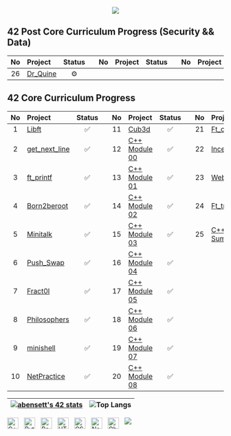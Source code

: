 <p align="center"><img src="https://i.imgur.com/A6bWGFl.gif"/></p>

 
## 42 Post Core Curriculum Progress (Security && Data)
| No  | Project                                     | Status |   | No  | Project                                   | Status |   | No  | Project                        | Status |
| :-: | :------------------------------------------ | :----: | - | :-: | :---------------------------------------- | :----: | - | :-: | :----------------------------- | :----: |
 | 26 |         [Dr_Quine](../../../25.-Dr_Quine)       |    ⚙️    |

## 42 Core Curriculum Progress 
| No  | Project                                     | Status |   | No  | Project                                   | Status |   | No  | Project                        | Status |
| :-: | :------------------------------------------ | :----: | - | :-: | :---------------------------------------- | :----: | - | :-: | :----------------------------- | :----: |
| 1   | [Libft](../../../1.-Libft )               | ✅ || 11 | [Cub3d](../../../11.-Cub3d)                           | ✅ |  | 21  | [Ft_containers](../../../21.-Ft_containers)|   ✅  |
| 2 | [get_next_line](../../../2.-Get_Next_Line)| ✅ || 12 | [C++ Module 00](../../../12.-C00 )   |  ✅    |   | 22   | [Inception](../../../22.-Inception)                 | ✅     |
| 3   | [ft_printf](../../../3.-Printf)           | ✅ || 13  | [C++ Module 01](../../../13.CPP-Module-01 )  |  ✅   |   | 23| [Webserv](../../../23.-Webserv)                          | ✅      |
| 4   | [Born2beroot](../../../4.-Born2beroot)    | ✅ || 14  | [C++ Module 02](../../../14.CPP-Module-02 )|  ✅   |   | 24 | [Ft_transcendance](../../../21.-Ft_containers)                        |✅     |
| 5  | [Minitalk](../../../5.-Minitalk )          | ✅ || 15  | [C++ Module 03](../../../15.CPP-Module-03 ) | ✅    |   | 25 |    [C++ Piscine Summary](../../../CPP_Piscine_Summary)                   |   ✅    |
| 6  | [Push_Swap](../../../6.-Push_Swap )        | ✅ || 16  | [C++ Module 04](../../../16.CPP-Module-04 ) | ✅    |   |  |        |    |
| 7  | [Fract0l](../../../7.-Fract-ol)             | ✅ || 17 |[C++ Module 05](../../../17.CPP-Module-05 ) | ✅     |   |     |                                |         |
| 8  | [Philosophers](../../../8.-Philosophers )  | ✅ || 18  | [C++ Module 06](../../../18.CPP-Module-06 ) | ✅     |   |     |                                |         |
| 9  | [minishell](../../../9.-Minishell )        | ✅ || 19  | [C++ Module 07](../../../19.CPP-Module-07 ) | ✅    |   |     |                                |         | 
| 10   | [NetPractice](../../../10.-Netpractice)              | ✅|| 20  | [C++ Module 08](../../../20.CPP-Module-08)  |  ✅  |   |     |                                |         |


|[![abensett's 42 stats](https://badge42.vercel.app/api/v2/cl2kphwtw001609lj618zqbhx/stats?cursusId=21&coalitionId=45)](https://github.com/JaeSeoKim/badge42)|![Top Langs](https://github-readme-stats.vercel.app/api/top-langs/?username=abensett&show_icons=true&theme=dark)|
|---|---|

<img  src="https://user-images.githubusercontent.com/85625233/189534404-9aa57a75-0245-44d3-bd26-72a09251c6bc.svg" style="justify-content: center;" />
<!-- 
<img align="left" alt="C" title="C" width="26px" src="https://user-images.githubusercontent.com/85625233/189532064-41f90749-da6f-4caa-9c01-f5b12af5ef22.png" style="padding-right:10px;" /> -->
<img align="left" alt="C++" title="C++" width="26px" src="https://upload.wikimedia.org/wikipedia/commons/thumb/1/18/ISO_C%2B%2B_Logo.svg/1280px-ISO_C%2B%2B_Logo.svg.png" style="padding-right:10px;" />
<img align="left" alt="Python" title="Python" width="26px" src="https://upload.wikimedia.org/wikipedia/commons/thumb/c/c3/Python-logo-notext.svg/1280px-Python-logo-notext.svg.png" style="padding-right:10px;" />
<!-- <img align="left" alt="Ocaml" title="Ocaml" width="26px" src="https://user-images.githubusercontent.com/85625233/189532438-379cae19-396a-4725-ad57-a8907ee853e2.png" style="padding-right:10px;" /> -->

<!-- <img align="left" alt="Linux" title="Linux" width="26px" src="https://upload.wikimedia.org/wikipedia/commons/3/35/Tux.svg" style="padding-right:10px;" /> -->
<img align="left" alt="Bash" title="Bash" width="26px" src="https://upload.wikimedia.org/wikipedia/commons/4/4b/Bash_Logo_Colored.svg" style="padding-right:10px;" />

  
<!-- <img align="left" alt="Visual Studio Code" title="VS Code" width="26px" src="https://cdn.jsdelivr.net/gh/devicons/devicon/icons/vscode/vscode-original.svg" style="padding-right:10px;" />
<img align="left" alt="Vim" title="Vim" width="26px" src="https://user-images.githubusercontent.com/85625233/189532226-df2ad681-94cd-41fe-a5e1-cf8cdcb40747.png" style="padding-right:10px;" /> -->

<img align="left" alt="HTML5" title="HTML" width="26px" src="https://cdn.jsdelivr.net/gh/devicons/devicon/icons/html5/html5-original.svg" style="padding-right:10px;" />
<img align="left" alt="CSS3" title="CSS" width="26px" src="https://cdn.jsdelivr.net/gh/devicons/devicon/icons/css3/css3-original.svg" style="padding-right:10px;" />
<!-- <img align="left" alt="Postgresql" title="PostgreSQL" width="26px" src="https://upload.wikimedia.org/wikipedia/commons/thumb/2/29/Postgresql_elephant.svg/langfr-1280px-Postgresql_elephant.svg.png" style="padding-right:10px;" /> -->
<!-- 
<img align="left" alt="Git" title="Git" width="26px" src="https://cdn.jsdelivr.net/gh/devicons/devicon/icons/git/git-original.svg" style="padding-right:10px;" />
<img align="left" alt="GitHub" title="Github" width="26px" src="https://user-images.githubusercontent.com/3369400/139447912-e0f43f33-6d9f-45f8-be46-2df5bbc91289.png" style="padding-right:10px;" /> -->
<img align="left" alt="Notion" title="Notion" width="26px" src="https://user-images.githubusercontent.com/85625233/190932420-1a30a0db-59bb-4c16-961b-1d79054c3db3.png" style="padding-right:10px;" />
<img align="left" alt="Obsidian" title="Obsidian" width="26px" src="https://user-images.githubusercontent.com/85625233/190932434-5c254182-7ca8-4e18-9fb2-a462f52626b8.png" style="padding-right:10px;" />
<!-- <img align="left" alt="Airtable" title="Airtable" width="26px" src="https://user-images.githubusercontent.com/85625233/190932466-8a0827dc-0642-477c-bf35-a2d805497841.png" style="padding-right:10px;" />.      -->

<!--
**Abensett/Abensett** is a ✨ _special_ ✨ repository because its `README.md` (this file) appears on your GitHub profile.
 
Here are some ideas to get you started:

- 🔭 I’m currently working on ...
- 🌱 I’m currently learning ...
- 👯 I’m looking to collaborate on ...
- 🤔 I’m looking for help with ...
- 💬 Ask me about ...
- 📫 How to reach me: ...
- 😄 Pronouns: ...
- ⚡ Fun fact: ...
-->
 
